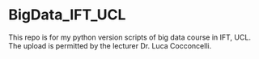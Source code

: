 # BigData_IFT_UCL
This repo is for my python version scripts of big data course in IFT, UCL.
The upload is permitted by the lecturer Dr. Luca Cocconcelli.
